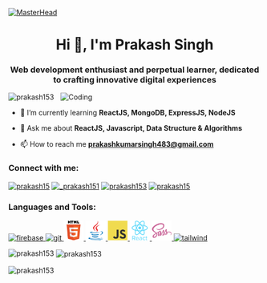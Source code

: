 [![MasterHead](https://www.digitaladlectio.com/wp-content/uploads/2020/04/New-PNC-Animated-Banners.gif)](https://Prakash153.io)
<h1 align="center">Hi 👋, I'm Prakash Singh</h1>
<h3 align="center">Web development enthusiast and perpetual learner, dedicated to crafting innovative digital experiences</h3>
<img align="right" alt="Coding" width="400" src="https://i.pinimg.com/originals/91/6e/89/916e8906bbfda5691b0ea68fd42bee42.gif">
<p align="left"> <img src="https://komarev.com/ghpvc/?username=prakash153&label=Profile%20views&color=0e75b6&style=flat" alt="prakash153" /> </p>

- 🌱 I’m currently learning **ReactJS, MongoDB, ExpressJS, NodeJS**

- 💬 Ask me about **ReactJS, Javascript, Data Structure & Algorithms**

- 📫 How to reach me **prakashkumarsingh483@gmail.com**

<h3 align="left">Connect with me:</h3>
<p align="left">
<a href="https://linkedin.com/in/prakash15" target="blank"><img align="center" src="https://raw.githubusercontent.com/rahuldkjain/github-profile-readme-generator/master/src/images/icons/Social/linked-in-alt.svg" alt="prakash15" height="30" width="40" /></a>
<a href="https://instagram.com/_prakash151" target="blank"><img align="center" src="https://raw.githubusercontent.com/rahuldkjain/github-profile-readme-generator/master/src/images/icons/Social/instagram.svg" alt="_prakash151" height="30" width="40" /></a>
<a href="https://www.leetcode.com/prakash153" target="blank"><img align="center" src="https://raw.githubusercontent.com/rahuldkjain/github-profile-readme-generator/master/src/images/icons/Social/leet-code.svg" alt="prakash153" height="30" width="40" /></a>
<a href="https://auth.geeksforgeeks.org/user/prakash15" target="blank"><img align="center" src="https://raw.githubusercontent.com/rahuldkjain/github-profile-readme-generator/master/src/images/icons/Social/geeks-for-geeks.svg" alt="prakash15" height="30" width="40" /></a>
</p>

<h3 align="left">Languages and Tools:</h3>
<p align="left"> <a href="https://firebase.google.com/" target="_blank" rel="noreferrer"> <img src="https://www.vectorlogo.zone/logos/firebase/firebase-icon.svg" alt="firebase" width="40" height="40"/> </a> <a href="https://git-scm.com/" target="_blank" rel="noreferrer"> <img src="https://www.vectorlogo.zone/logos/git-scm/git-scm-icon.svg" alt="git" width="40" height="40"/> </a> <a href="https://www.w3.org/html/" target="_blank" rel="noreferrer"> <img src="https://raw.githubusercontent.com/devicons/devicon/master/icons/html5/html5-original-wordmark.svg" alt="html5" width="40" height="40"/> </a> <a href="https://www.java.com" target="_blank" rel="noreferrer"> <img src="https://raw.githubusercontent.com/devicons/devicon/master/icons/java/java-original.svg" alt="java" width="40" height="40"/> </a> <a href="https://developer.mozilla.org/en-US/docs/Web/JavaScript" target="_blank" rel="noreferrer"> <img src="https://raw.githubusercontent.com/devicons/devicon/master/icons/javascript/javascript-original.svg" alt="javascript" width="40" height="40"/> </a> <a href="https://reactjs.org/" target="_blank" rel="noreferrer"> <img src="https://raw.githubusercontent.com/devicons/devicon/master/icons/react/react-original-wordmark.svg" alt="react" width="40" height="40"/> </a> <a href="https://sass-lang.com" target="_blank" rel="noreferrer"> <img src="https://raw.githubusercontent.com/devicons/devicon/master/icons/sass/sass-original.svg" alt="sass" width="40" height="40"/> </a> <a href="https://tailwindcss.com/" target="_blank" rel="noreferrer"> <img src="https://www.vectorlogo.zone/logos/tailwindcss/tailwindcss-icon.svg" alt="tailwind" width="40" height="40"/> </a> </p>

<p><img align="left" src="https://github-readme-stats.vercel.app/api/top-langs?username=prakash153&show_icons=true&locale=en&layout=compact" alt="prakash153" /></p>

<p>&nbsp;<img align="center" src="https://github-readme-stats.vercel.app/api?username=prakash153&show_icons=true&locale=en" alt="prakash153" /></p>

<p><img align="center" src="https://github-readme-streak-stats.herokuapp.com/?user=prakash153&" alt="prakash153" /></p>
